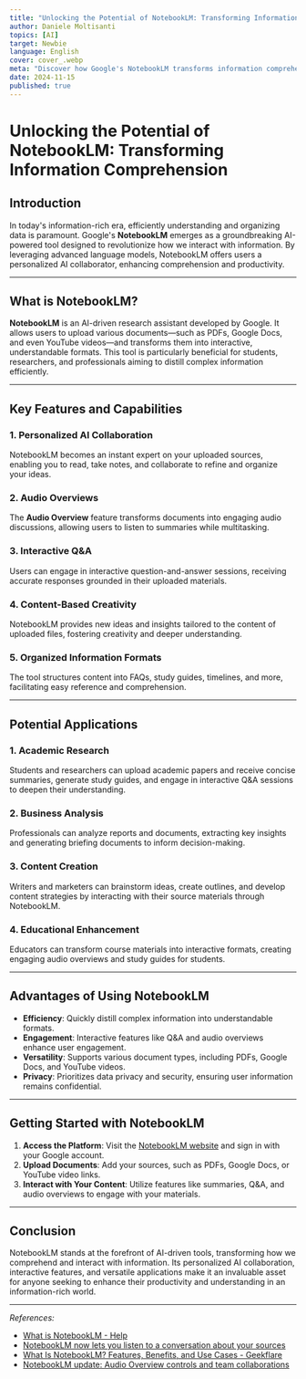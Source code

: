 ```yaml
---
title: "Unlocking the Potential of NotebookLM: Transforming Information Comprehension"
author: Daniele Moltisanti
topics: [AI]
target: Newbie
language: English
cover: cover_.webp
meta: "Discover how Google's NotebookLM transforms information comprehension with AI-powered tools like personalized collaboration, audio overviews, and interactive Q&A. Learn its features, benefits, and potential applications"
date: 2024-11-15
published: true
---
```




# Unlocking the Potential of NotebookLM: Transforming Information Comprehension

## Introduction

In today's information-rich era, efficiently understanding and organizing data is paramount. Google's **NotebookLM** emerges as a groundbreaking AI-powered tool designed to revolutionize how we interact with information. By leveraging advanced language models, NotebookLM offers users a personalized AI collaborator, enhancing comprehension and productivity.

---

## What is NotebookLM?

**NotebookLM** is an AI-driven research assistant developed by Google. It allows users to upload various documents—such as PDFs, Google Docs, and even YouTube videos—and transforms them into interactive, understandable formats. This tool is particularly beneficial for students, researchers, and professionals aiming to distill complex information efficiently. 

---

## Key Features and Capabilities

### 1. Personalized AI Collaboration

NotebookLM becomes an instant expert on your uploaded sources, enabling you to read, take notes, and collaborate to refine and organize your ideas. 

### 2. Audio Overviews

The **Audio Overview** feature transforms documents into engaging audio discussions, allowing users to listen to summaries while multitasking. 

### 3. Interactive Q&A

Users can engage in interactive question-and-answer sessions, receiving accurate responses grounded in their uploaded materials. 

### 4. Content-Based Creativity

NotebookLM provides new ideas and insights tailored to the content of uploaded files, fostering creativity and deeper understanding. 

### 5. Organized Information Formats

The tool structures content into FAQs, study guides, timelines, and more, facilitating easy reference and comprehension. 

---

## Potential Applications

### 1. Academic Research

Students and researchers can upload academic papers and receive concise summaries, generate study guides, and engage in interactive Q&A sessions to deepen their understanding.

### 2. Business Analysis

Professionals can analyze reports and documents, extracting key insights and generating briefing documents to inform decision-making.

### 3. Content Creation

Writers and marketers can brainstorm ideas, create outlines, and develop content strategies by interacting with their source materials through NotebookLM.

### 4. Educational Enhancement

Educators can transform course materials into interactive formats, creating engaging audio overviews and study guides for students.

---

## Advantages of Using NotebookLM

- **Efficiency**: Quickly distill complex information into understandable formats.
- **Engagement**: Interactive features like Q&A and audio overviews enhance user engagement.
- **Versatility**: Supports various document types, including PDFs, Google Docs, and YouTube videos.
- **Privacy**: Prioritizes data privacy and security, ensuring user information remains confidential. 

---

## Getting Started with NotebookLM

1. **Access the Platform**: Visit the [NotebookLM website](https://notebooklm.google) and sign in with your Google account.
2. **Upload Documents**: Add your sources, such as PDFs, Google Docs, or YouTube video links.
3. **Interact with Your Content**: Utilize features like summaries, Q&A, and audio overviews to engage with your materials.

---

## Conclusion

NotebookLM stands at the forefront of AI-driven tools, transforming how we comprehend and interact with information. Its personalized AI collaboration, interactive features, and versatile applications make it an invaluable asset for anyone seeking to enhance their productivity and understanding in an information-rich world.

---

*References:*

- [What is NotebookLM - Help](https://support.google.com/notebooklm/answer/14273541?hl=en)
- [NotebookLM now lets you listen to a conversation about your sources](https://blog.google/technology/ai/notebooklm-audio-overviews/)
- [What Is NotebookLM? Features, Benefits, and Use Cases - Geekflare](https://geekflare.com/guide/what-is-notebooklm/)
- [NotebookLM update: Audio Overview controls and team collaborations](https://blog.google/technology/ai/notebooklm-update-october-2024/)
``` 
